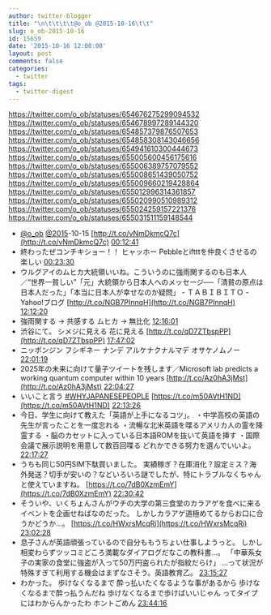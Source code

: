 ```yaml
---
author: twitter-blogger
title: "\n\t\t\t\t@o_ob @2015-10-16\t\t"
slug: o_ob-2015-10-16
id: 15659
date: '2015-10-16 12:00:00'
layout: post
comments: false
categories:
  - twitter
tags:
  - twitter-digest
---
```


https://twitter.com/o_ob/statuses/654676275299094532 https://twitter.com/o_ob/statuses/654678997289144320 https://twitter.com/o_ob/statuses/654857379876507653 https://twitter.com/o_ob/statuses/654858308143046656 https://twitter.com/o_ob/statuses/654941610300444673 https://twitter.com/o_ob/statuses/655005600456175616 https://twitter.com/o_ob/statuses/655006389757079552 https://twitter.com/o_ob/statuses/655008651439050752 https://twitter.com/o_ob/statuses/655009660219428864 https://twitter.com/o_ob/statuses/655012996314361857 https://twitter.com/o_ob/statuses/655020990510989312 https://twitter.com/o_ob/statuses/655024259157221376 https://twitter.com/o_ob/statuses/655031511159148544  

*   [@o_ob](https://twitter.com/o_ob) [@2015](https://twitter.com/2015)-10-15 [http://t.co/vNmDkmcQ7c](http://t.co/vNmDkmcQ7c) [00:12:41](https://twitter.com/o_ob/statuses/654676275299094532)
*   終わったぜコンチキショー！！ ヒャッホー Pebbleとiftttを仲良くさせるの楽しい [00:23:30](https://twitter.com/o_ob/statuses/654678997289144320)
*   ウルグアイのムヒカ大統領いいね。こういうのに強雨関するのも日本人／“世界一貧しい”「元」大統領から日本人へのメッセージ──「清貧の原点は日本人だった」「本当に日本人が幸せなのか疑問」 - ＴＡＢＩＢＩＴＯ - Yahoo!ブログ [http://t.co/NGB7PInnqH](http://t.co/NGB7PInnqH) [12:12:20](https://twitter.com/o_ob/statuses/654857379876507653)
*   強雨関する → 共感する ムヒカ → 無比化 [12:16:01](https://twitter.com/o_ob/statuses/654858308143046656)
*   渋谷にて。 シメジに見える 花に見える [http://t.co/qD7ZTbspPP](http://t.co/qD7ZTbspPP) [17:47:02](https://twitter.com/o_ob/statuses/654941610300444673)
*   ニッポンジン フシギネー ナンデ アルケナクナルマデ オサケノムノー [22:01:19](https://twitter.com/o_ob/statuses/655005600456175616)
*   2025年の未来に向けて量子ツイートを残します／Microsoft lab predicts a working quantum computer within 10 years [http://t.co/Az0hA3jMst](http://t.co/Az0hA3jMst) [22:04:27](https://twitter.com/o_ob/statuses/655006389757079552)
*   いいこと言う [#WHYJAPANESEPEOPLE](https://twitter.com/search?q=%23WHYJAPANESEPEOPLE&src=hash) [https://t.co/m50AVtH1ND](https://t.co/m50AVtH1ND) [22:13:26](https://twitter.com/o_ob/statuses/655008651439050752)
*   今日、学生に向けて教えた「英語が上手になるコツ」。 ・中学高校の英語の先生が言ったことを一度忘れる ・流暢な北米英語を喋るアメリカ人の霊を降霊する ・脳のカセットに入っている日本語ROMを抜いて英語を挿す ・国際会議で展示説明を用意して数百回喋る どれかできる努力を選んでいいよ。 [22:17:27](https://twitter.com/o_ob/statuses/655009660219428864)
*   うちも同じ50円SIM下駄買いました。 実績稼ぎ？在庫消化？設定ミス？海外発送？切手が安いの？などいろいろ謎でしたが、特にトラブルなくちゃんと使えていますね。 [https://t.co/7dB0XzmEmY](https://t.co/7dB0XzmEmY) [22:30:42](https://twitter.com/o_ob/statuses/655012996314361857)
*   そういや、いくちょんさんがウチの大学の第三食堂のカラアゲを食べに来るイベントを企画せねばなのだった。 しかしカラアゲ道極めてるからお口に合うかどうか...。 [https://t.co/HWxrsMcqRi](https://t.co/HWxrsMcqRi) [23:02:28](https://twitter.com/o_ob/statuses/655020990510989312)
*   息子さんが英語頑張っているので自分ももうちょい仕事しようっと。 しかし相変わらずツッコミどころ満載なダイアログだなこの教科書...。 「中華系女子の実家の食堂に強盗が入って50万円盗られたが指紋だらけ」 ...って状況が特殊すぎて利用する機会はまずなさそう。英語教育乙。 [23:15:27](https://twitter.com/o_ob/statuses/655024259157221376)
*   わかった。 歩けなくなるまで 酔っ払いたくなるような事があるから 歩けなくなるまで酔っ払うんだね 歩けなくなるまで歩けばいいじゃん ってタイプにはわからんかったわ ホントごめん [23:44:16](https://twitter.com/o_ob/statuses/655031511159148544)